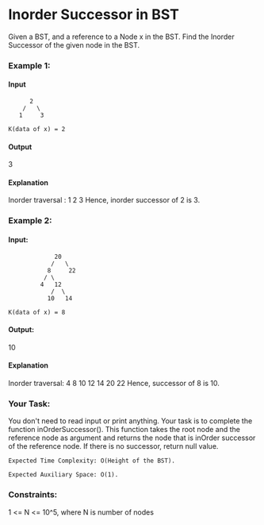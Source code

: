 # Inorder Successor in BST

Given a BST, and a reference to a Node x in the BST. Find the Inorder Successor of the given node in the BST.

### Example 1:

#### Input

```
      2
    /   \
   1     3

K(data of x) = 2

```

#### Output

3

#### Explanation

Inorder traversal : 1 2 3
Hence, inorder successor of 2 is 3.

### Example 2:

#### Input:

```
             20
            /   \
           8     22
          / \
         4   12
            /  \
           10   14

K(data of x) = 8

```

#### Output:

10

#### Explanation

Inorder traversal: 4 8 10 12 14 20 22
Hence, successor of 8 is 10.

### Your Task:

You don't need to read input or print anything. Your task is to complete the function inOrderSuccessor(). This function takes the root node and the reference node as argument and returns the node that is inOrder successor of the reference node. If there is no successor, return null value.

```
Expected Time Complexity: O(Height of the BST).
```

```
Expected Auxiliary Space: O(1).
```

### Constraints:

1 <= N <= 10^5, where N is number of nodes
